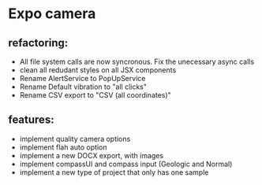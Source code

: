 # Expo camera

## refactoring:
- All file system calls are now syncronous. Fix the unecessary async calls
- clean all redudant styles on all JSX components
- Rename AlertService to PopUpService
- Rename Default vibration to "all clicks"
- Rename CSV export to "CSV (all coordinates)"

## features:
- implement quality camera options
- implement flah auto option
- implement a new DOCX export, with images
- implement compassUI and compass input (Geologic and Normal)
- implement a new type of project that only has one sample
